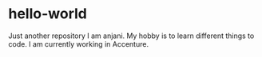 # hello-world
Just another repository
I am anjani. My hobby is to learn different things to code. 
I am currently working in Accenture.
